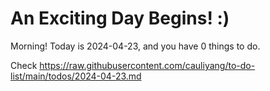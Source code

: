 # An Exciting Day Begins! :)

Morning! Today is 2024-04-23, and you have 0 things to do.

Check https://raw.githubusercontent.com/cauliyang/to-do-list/main/todos/2024-04-23.md
